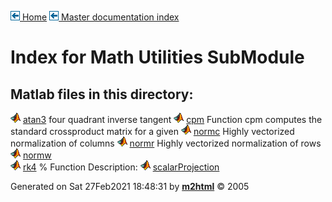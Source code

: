 [![\<](../../../../left.png) Home](../../../../../index.md)     [![\<](../../../../left.png) Master documentation index](../../../../../documentation.html)
 

# Index for Math Utilities SubModule

## Matlab files in this directory:

 
  ![](../../../../matlabicon.gif) [atan3](atan3.md)                         four quadrant inverse tangent
  ![](../../../../matlabicon.gif) [cpm](cpm.md)                             Function cpm computes the standard crossproduct matrix for a given
  ![](../../../../matlabicon.gif) [normc](normc.md)                         Highly vectorized normalization of columns
  ![](../../../../matlabicon.gif) [normr](normr.md)                         Highly vectorized normalization of rows
  ![](../../../../matlabicon.gif) [normw](normw.md)                         
  ![](../../../../matlabicon.gif) [rk4](rk4.md)                             \% Function Description:
  ![](../../../../matlabicon.gif) [scalarProjection](scalarProjection.md)   
 



Generated on Sat 27Feb2021 18:48:31 by
**[m2html](http://www.artefact.tk/software/matlab/m2html/ "Matlab Documentation in HTML")**
© 2005
